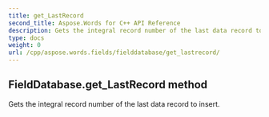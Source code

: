 ```yaml
---
title: get_LastRecord
second_title: Aspose.Words for C++ API Reference
description: Gets the integral record number of the last data record to insert. 
type: docs
weight: 0
url: /cpp/aspose.words.fields/fielddatabase/get_lastrecord/
---
```

## FieldDatabase.get_LastRecord method


Gets the integral record number of the last data record to insert.

